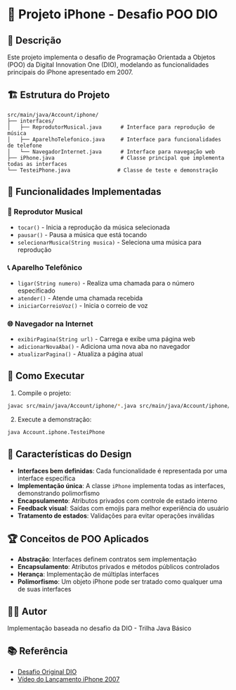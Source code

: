 # 📱 Projeto iPhone - Desafio POO DIO

## 🎯 Descrição
Este projeto implementa o desafio de Programação Orientada a Objetos (POO) da Digital Innovation One (DIO), modelando as funcionalidades principais do iPhone apresentado em 2007.

## 🏗️ Estrutura do Projeto

```
src/main/java/Account/iphone/
├── interfaces/
│   ├── ReprodutorMusical.java      # Interface para reprodução de música
│   ├── AparelhoTelefonico.java     # Interface para funcionalidades de telefone  
│   └── NavegadorInternet.java      # Interface para navegação web
├── iPhone.java                     # Classe principal que implementa todas as interfaces
└── TesteiPhone.java               # Classe de teste e demonstração
```

## 🔧 Funcionalidades Implementadas

### 🎵 Reprodutor Musical
- `tocar()` - Inicia a reprodução da música selecionada
- `pausar()` - Pausa a música que está tocando
- `selecionarMusica(String musica)` - Seleciona uma música para reprodução

### 📞 Aparelho Telefônico  
- `ligar(String numero)` - Realiza uma chamada para o número especificado
- `atender()` - Atende uma chamada recebida
- `iniciarCorreioVoz()` - Inicia o correio de voz

### 🌐 Navegador na Internet
- `exibirPagina(String url)` - Carrega e exibe uma página web
- `adicionarNovaAba()` - Adiciona uma nova aba no navegador
- `atualizarPagina()` - Atualiza a página atual

## 🚀 Como Executar

1. Compile o projeto:
```bash
javac src/main/java/Account/iphone/*.java src/main/java/Account/iphone/interfaces/*.java
```

2. Execute a demonstração:
```bash
java Account.iphone.TesteiPhone
```

## 🎨 Características do Design

- **Interfaces bem definidas**: Cada funcionalidade é representada por uma interface específica
- **Implementação única**: A classe `iPhone` implementa todas as interfaces, demonstrando polimorfismo
- **Encapsulamento**: Atributos privados com controle de estado interno
- **Feedback visual**: Saídas com emojis para melhor experiência do usuário
- **Tratamento de estados**: Validações para evitar operações inválidas

## 🏆 Conceitos de POO Aplicados

- **Abstração**: Interfaces definem contratos sem implementação
- **Encapsulamento**: Atributos privados e métodos públicos controlados
- **Herança**: Implementação de múltiplas interfaces
- **Polimorfismo**: Um objeto iPhone pode ser tratado como qualquer uma de suas interfaces

## 👨‍💻 Autor
Implementação baseada no desafio da DIO - Trilha Java Básico

## 📚 Referência
- [Desafio Original DIO](https://github.com/digitalinnovationone/trilha-java-basico/tree/main/desafios/poo)
- [Vídeo do Lançamento iPhone 2007](https://www.youtube.com/watch?v=9ou608QQRq8)
